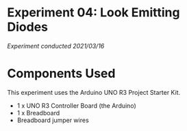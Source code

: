 # Experiment 04: Look Emitting Diodes
*Experiment conducted 2021/03/16*

# Components Used
This experiment uses the Arduino UNO R3 Project Starter Kit.
* 1 x UNO R3 Controller Board (the Arduino)
* 1 x Breadboard
* Breadboard jumper wires
